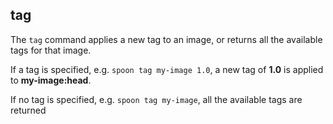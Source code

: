 ## tag

The `tag` command applies a new tag to an image, or returns all the available tags for that image. 

If a tag is specified, e.g. `spoon tag my-image 1.0`, a new tag of **1.0** is applied to **my-image:head**. 

If no tag is specified, e.g. `spoon tag my-image`, all the available tags are returned 